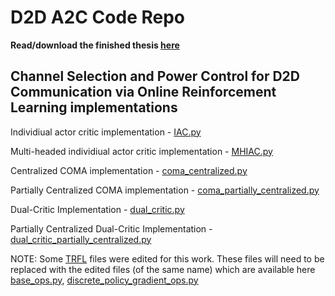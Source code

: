 # D2D A2C Code Repo

<strong>Read/download the finished thesis [here](https://github.com/Dronie/D2D_A2C/blob/master/thesis.pdf)</strong>

## Channel Selection and Power Control for D2D Communication via Online Reinforcement Learning implementations

Individiual actor critic implementation - [IAC.py](https://github.com/Dronie/D2D_A2C/blob/master/IAC.py)

Multi-headed individiual actor critic implementation - [MHIAC.py](https://github.com/Dronie/D2D_A2C/blob/master/MHIAC.py)

Centralized COMA implementation - [coma_centralized.py](https://github.com/Dronie/D2D_A2C/blob/master/coma_centralized.py)

Partially Centralized COMA implementation - [coma_partially_centralized.py](https://github.com/Dronie/D2D_A2C/blob/master/coma_partially_centralized.py)

Dual-Critic Implementation - [dual_critic.py](https://github.com/Dronie/D2D_A2C/blob/master/dual_critic.py)

Partially Centralized Dual-Critic Implementation - [dual_critic_partially_centralized.py](https://github.com/Dronie/D2D_A2C/blob/master/dual_critic_partially_centralized.py)


NOTE: Some [TRFL](https://github.com/deepmind/trfl) files were edited for this work. These files will need to be replaced with the edited files (of the same name) which are available here [base_ops.py](https://github.com/Dronie/D2D_A2C/blob/master/base_ops.py), [discrete_policy_gradient_ops.py](https://github.com/Dronie/D2D_A2C/blob/master/discrete_policy_gradient_ops.py)
